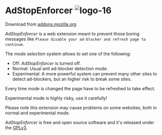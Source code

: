 # AdStopEnforcer  ![logo-16](https://cloud.githubusercontent.com/assets/3957026/16249735/808c63a2-3818-11e6-9783-41885b0bb975.png)

Download from [addons.mozilla.org](https://addons.mozilla.org/firefox/addon/adstop-enforcer)

*AdStopEnforcer* is a web extension meant to prevent those boring messages like `Please disable your ad-blocker and refresh page to continue`.

The *mode selection* system allows to set one of the following:

-   Off: *AdStopEnforcer* is turned off.
-   Normal: Usual anti ad-blocker detection mode.
-   Experimental: A more powerful system can prevent many other sites to detect ad-blockers, but an higher risk to break some sites.

Every time mode is changed the page have to be refreshed to take effect.

Experimental mode is highly risky, use it carefully!

Please note this extension may cause problems on some websites, both in normal and experimental mode.

*AdStopEnforcer* is free and open source software and it's released under the [GPLv3](https://github.com/emilianobovetti/AdStopEnforcer/blob/master/LICENSE).
